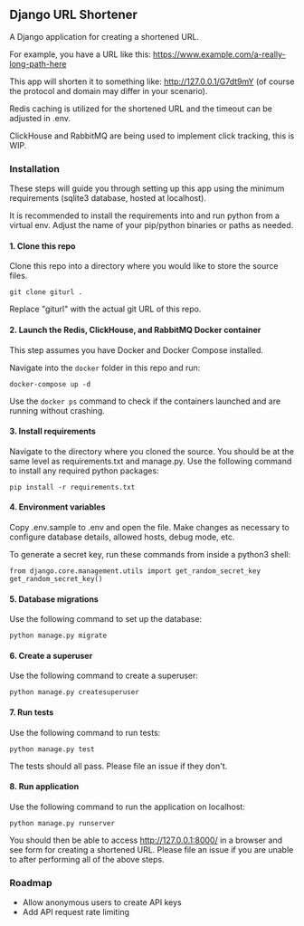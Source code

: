 ## Django URL Shortener

A Django application for creating a shortened URL.

For example, you have a URL like this: https://www.example.com/a-really-long-path-here

This app will shorten it to something like: http://127.0.0.1/G7dt9mY (of course the protocol and domain may differ in your scenario).

Redis caching is utilized for the shortened URL and the timeout can be adjusted in .env.

ClickHouse and RabbitMQ are being used to implement click tracking, this is WIP.

### Installation

These steps will guide you through setting up this app using the minimum requirements (sqlite3 database, hosted at localhost).

It is recommended to install the requirements into and run python from a virtual env. Adjust the name of your pip/python binaries or paths as needed.

#### 1. Clone this repo

Clone this repo into a directory where you would like to store the source files.

`git clone giturl .`

Replace "giturl" with the actual git URL of this repo.

#### 2. Launch the Redis, ClickHouse, and RabbitMQ Docker container

This step assumes you have Docker and Docker Compose installed.

Navigate into the `docker` folder in this repo and run:

`docker-compose up -d`

Use the `docker ps` command to check if the containers launched and are running without crashing.

#### 3. Install requirements

Navigate to the directory where you cloned the source. You should be at the same level as requirements.txt and manage.py. Use the following command to install any required python packages:

`pip install -r requirements.txt`

#### 4. Environment variables

Copy .env.sample to .env and open the file. Make changes as necessary to configure database details, allowed hosts, debug mode, etc. 

To generate a secret key, run these commands from inside a python3 shell:

```
from django.core.management.utils import get_random_secret_key
get_random_secret_key()
```

#### 5. Database migrations

Use the following command to set up the database:

`python manage.py migrate`

#### 6. Create a superuser

Use the following command to create a superuser:

`python manage.py createsuperuser`

#### 7. Run tests

Use the following command to run tests:

`python manage.py test`

The tests should all pass. Please file an issue if they don't.

#### 8. Run application

Use the following command to run the application on localhost:

`python manage.py runserver`

You should then be able to access http://127.0.0.1:8000/ in a browser and see form for creating a shortened URL. Please file an issue if you are unable to after performing all of the above steps.

### Roadmap

- Allow anonymous users to create API keys
- Add API request rate limiting
